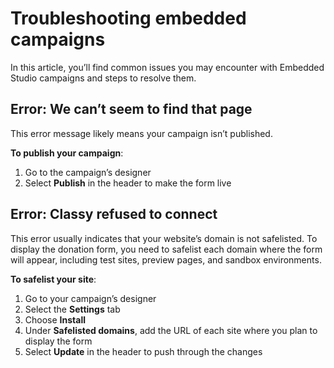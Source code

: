 # Troubleshooting embedded campaigns

In this article, you’ll find common issues you may encounter with Embedded Studio campaigns and steps to resolve them.

## Error: We can’t seem to find that page

This error message likely means your campaign isn’t published.

**To publish your campaign**:

1. Go to the campaign’s designer
2. Select **Publish** in the header to make the form live

## Error: Classy refused to connect

This error usually indicates that your website’s domain is not safelisted. To display the donation form, you need to safelist each domain where the form will appear, including test sites, preview pages, and sandbox environments.

**To safelist your site**:

1. Go to your campaign’s designer
2. Select the **Settings** tab
3. Choose **Install**
4. Under **Safelisted domains**, add the URL of each site where you plan to display the form
5. Select **Update** in the header to push through the changes
